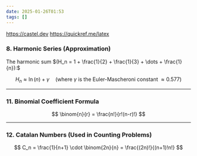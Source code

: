```yaml
---
date: 2025-01-26T01:53
tags: []
---
```

https://castel.dev
https://quickref.me/latex

### 8. **Harmonic Series (Approximation)**
The harmonic sum $(H_n = 1 + \frac{1}{2} + \frac{1}{3} + \dots + \frac{1}{n}):$


$$
H_n \approx \ln(n) + \gamma \quad \text{(where \(\gamma\) is the Euler-Mascheroni constant \(\approx 0.577\))}
$$


---

### 11. **Binomial Coefficient Formula**
$$
\binom{n}{r} = \frac{n!}{r!(n-r)!}
$$

---

### 12. **Catalan Numbers (Used in Counting Problems)**
$$
C_n = \frac{1}{n+1} \cdot \binom{2n}{n} = \frac{(2n)!}{(n+1)!n!}
$$


